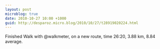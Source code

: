 ```yaml
---
layout: post
microblog: true
date: 2010-10-27 10:00 +1000
guid: http://desparoz.micro.blog/2010/10/27/t28919020224.html
---
```

Finished Walk with @walkmeter, on a new route, time 26:20, 3.88 km, 8.84 average.

